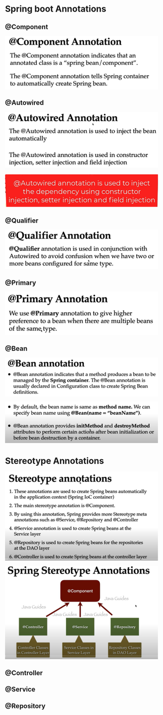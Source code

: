 <h1>Spring boot Annotations</h1>
<h2>@Component</h2>

![img.png](images/component.png)
<h2>@Autowired</h2>

![img.png](images/autowired.png)

![img.png](images/autowired-2.png)

<h2>@Qualifier</h2>

![img.png](images/qualifier.png)

<h2>@Primary</h2>

![img.png](images/primary.png)

<h2>@Bean</h2>

![img.png](images/bean.png)

![img.png](images/bean-2.png)

<h1>Stereotype Annotations</h1>

![img.png](images/stereotype.png)

![img.png](img.png)

<h2>@Controller</h2>
<h2>@Service</h2>
<h2>@Repository</h2>


